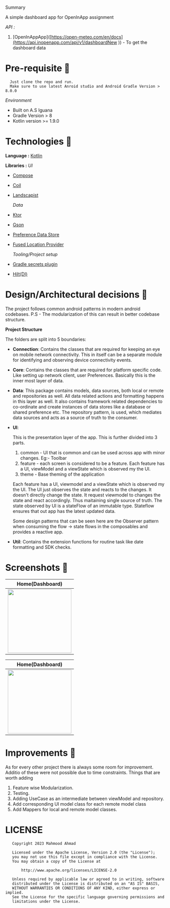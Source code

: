 Summary

A simple dashboard app for OpenInApp assignment

*API :* 
1. [OpenInAppApp]([https://open-meteo.com/en/docs](https://api.inopenapp.com/api/v1/dashboardNew )) - To get the dashboard data


# Pre-requisite 📝

```properties
  Just clone the repo and run.
  Make sure to use latest Anroid studio and Android Gradle Version > 8.0.0
```

*Environment*
- Built on A.S Iguana
- Gradle Version > 8
- Kotlin version >= 1.9.0


# Technologies 🔨

**Language :** [Kotlin](https://github.com/JetBrains/kotlin)

**Libraries :**
  *UI*
- [Compose](https://developer.android.com/jetpack/compose)
- [Coil](https://coil-kt.github.io/coil/compose/https://coil-kt.github.io/coil/compose/) 
- [Landscapist](https://github.com/skydoves/landscapist) 

  *Data*
- [Ktor](https://github.com/ktorio/ktor.git)
- [Gson](https://github.com/google/gson)
- [Preference Data Store](https://developer.android.com/topic/libraries/architecture/datastore)
- [Fused Location Provider](https://developers.google.com/location-context/fused-location-provider/)

   *Tooling/Project setup*
- [Gradle secrets plugin](https://github.com/google/secrets-gradle-plugin)
- [Hilt(DI)](https://developer.android.com/training/dependency-injection/hilt-android)


# Design/Architectural decisions 📐

The project follows common android patterns in modern android codebases. 
P.S - The modularization of this can result in better codebase structure.

**Project Structure**

The folders are split into 5 boundaries:
 - **Connection**:
   Contains the classes that are required for keeping an eye on mobile network connectivity. This in itself can be a separate module for identifying and observing device connectivity events.

 - **Core**:
   Contains the classes that are required for platform specific code. Like setting up network client, user Preferences. Basically this is the inner most layer of data.

 - **Data**:
   This package contains models, data sources, both local or remote and repositories as well. All data related actions and formatting happens in this layer as well.
   It also contains framework related dependencies to co-ordinate and create instances of data stores like a database or shared preference etc.
   The repository pattern, is used, which mediates data sources and acts as a source of truth to the consumer.

 - **UI**:

   This is the presentation layer of the app.
   This is further divided into 3 parts.
   1. common - UI that is common and can be used across app with minor changes. Eg:- Toolbar
   2. feature - each screen is considered to be a feature. Each feature has a UI, viewModel and a viewState which is observed my the UI.
   3. theme - Base theming of the application

   Each feature has a UI, viewmodel and a viewState which is observed my the UI. The UI just observes the state and reacts to the changes. It doesn't directly change the state. It request viewmodel to changes the state and react accordingly. Thus maitaining single source of truth. The state observed by UI is a stateFlow of an immutable type. Stateflow ensures that out app has the latest updated data.
   
   Some design patterns that can be seen here are the Observer pattern when consuming the flow -> state flows in the composables and provides a reactive app.

 - **Util**:
   Contains the extension functions for routine task like date formatting and SDK checks.


# Screenshots 📱

|                         Home(Dashboard)                       |
|:---------------------------------------------------------:|
| <img src="![WhatsApp Image 2024-02-07 at 13 08 15_f381925e](https://github.com/mahmood199/Dashboard/assets/58071934/2a3e5809-2201-4b48-a209-8bfb071b33bd)" width="200px"> |



|                         Home(Dashboard)                       |
|:---------------------------------------------------------:|
| <img src="![WhatsApp Image 2024-02-07 at 13 08 16_06c01c8a](https://github.com/mahmood199/Dashboard/assets/58071934/c63fd77a-0bbd-4639-929f-00449e227dce)" width="200px"> |



# Improvements 🚀
As for every other project there is always some room for improvement.
Additio of these were not possible due to time constraints.
Things that are worth adding
1. Feature wise Modularization.
2. Testing.
3. Adding UseCase as an intermediate between viewModel and repository.
4. Add corresponding UI model class for each remote model class
5. Add Mappers for local and remote model classes.

# LICENSE

```
   Copyright 2023 Mahmood Ahmad

   Licensed under the Apache License, Version 2.0 (the "License");
   you may not use this file except in compliance with the License.
   You may obtain a copy of the License at

       http://www.apache.org/licenses/LICENSE-2.0

   Unless required by applicable law or agreed to in writing, software
   distributed under the License is distributed on an "AS IS" BASIS,
   WITHOUT WARRANTIES OR CONDITIONS OF ANY KIND, either express or implied.
   See the License for the specific language governing permissions and
   limitations under the License.
   
```

